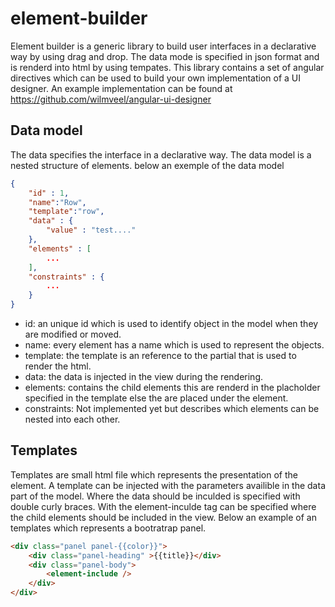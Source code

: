 element-builder
==================

Element builder is a generic library to build user interfaces in a declarative way by using drag and drop. The data mode is specified in json format and is renderd into html by using tempates. This library contains a set of angular directives which can be used to build your own implementation of a UI designer. An example implementation can be found at https://github.com/wilmveel/angular-ui-designer

Data model
------------------
The data specifies the interface in a declarative way. The data model is a nested structure of elements. below an exemple of the data model

```json
{
	"id" : 1,
	"name":"Row",
	"template":"row",
	"data" : {
		"value" : "test...."
	},
	"elements" : [
		...
	],
	"constraints" : {
		...
	}
}
```

- id: an unique id which is used to identify object in the model when they are modified or moved.
- name: every element has a name which is used to represent the objects.
- template: the template is an reference to the partial that is used to render the html.
- data: the data is injected in the view during the rendering.
- elements: contains the child elements this are renderd in the placholder specified in the template else the are placed under the element.
- constraints: Not implemented yet but describes which elements can be nested into each other.

Templates
------------------
Templates are small html file which represents the presentation of the element. A template can be injected with the parameters availible in the data part of the model. Where the data should be inculded is specified with double curly braces. With the element-inculde tag can be specified where the child elements should be included in the view. Below an example of an templates which represents a bootratrap panel.

```html
<div class="panel panel-{{color}}">
	<div class="panel-heading" >{{title}}</div>
	<div class="panel-body">
		<element-include />
	</div>
</div>
```
